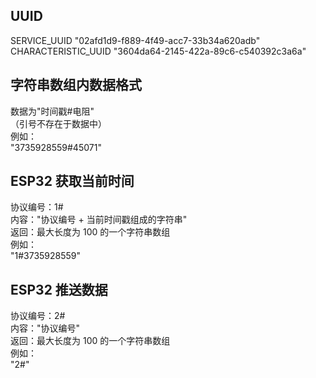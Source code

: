 ## UUID

SERVICE_UUID        "02afd1d9-f889-4f49-acc7-33b34a620adb"  
CHARACTERISTIC_UUID "3604da64-2145-422a-89c6-c540392c3a6a"

## 字符串数组内数据格式

数据为"时间戳#电阻"  
（引号不存在于数据中）  
例如：  
"3735928559#45071"

## ESP32 获取当前时间

协议编号：1#  
内容："协议编号 + 当前时间戳组成的字符串"  
返回：最大长度为 100 的一个字符串数组  
例如：  
"1#3735928559"

## ESP32 推送数据

协议编号：2#  
内容："协议编号"  
返回：最大长度为 100 的一个字符串数组  
例如：  
"2#"